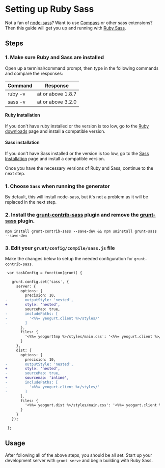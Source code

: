 # Setting up Ruby Sass
Not a fan of [node-sass](https://github.com/sass/node-sass)? Want to use [Compass](http://compass-style.org/) or other sass extensions? Then this guide will get you up and running with [Ruby Sass](http://sass-lang.com/).

## Steps

### 1. Make sure Ruby and Sass are installed

Open up a terminal/command prompt, then type in the following commands and compare the responses:

|Command|Response
|-------|--------
|ruby -v| at or above 1.8.7
|sass -v| at or above 3.2.0

#### Ruby installation
If you don't have ruby installed or the version is too low, go to the [Ruby downloads](https://www.ruby-lang.org/en/downloads/) page and install a compatible version.

#### Sass installation
If you don't have Sass installed or the version is too low, go to the [Sass Installation](http://sass-lang.com/install) page and install a compatible version.

Once you have the necessary versions of Ruby and Sass, continue to the next step.

### 1. Choose `Sass` when running the generator

By default, this will install node-sass, but it's not a problem as it will be replaced in the next step.

### 2. Install the [grunt-contrib-sass](https://github.com/gruntjs/grunt-contrib-sass) plugin and remove the [grunt-sass](https://github.com/sindresorhus/grunt-sass) plugin.

```
npm install grunt-contrib-sass --save-dev && npm uninstall grunt-sass --save-dev
```

### 3. Edit your `grunt/config/compile/sass.js` file

Make the changes below to setup the needed configuration for `grunt-contrib-sass`.


```diff
 var taskConfig = function(grunt) {

   grunt.config.set('sass', {
     server: {
       options: {
         precision: 10,
-        outputStyle: 'nested',
+        style: 'nested',
         sourceMap: true,
-        includePaths: [
-          '<%%= yeogurt.client %>/styles/'
-        ]
       },
       files: {
         '<%%= yeogurttmp %>/styles/main.css': '<%%= yeogurt.client %>/styles/main.scss'
       }
     },
     dist: {
       options: {
         precision: 10,
-        outputStyle: 'nested',
+        style: 'nested',
-        sourceMap: true,
+        sourcemap: 'inline',
-        includePaths: [
-          '<%%= yeogurt.client %>/styles/'
-        ]
       },
       files: {
         '<%%= yeogurt.dist %>/styles/main.css': '<%%= yeogurt.client %>/styles/main.scss'
       }
     }
   });

 };
```

## Usage
After following all of the above steps, you should be all set. Start up your development server with `grunt serve` and begin building with Ruby Sass.

